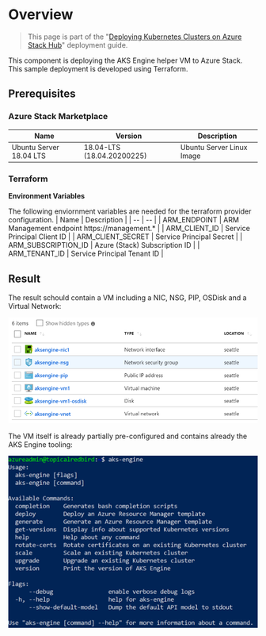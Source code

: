 # Overview

> This page is part of the "[Deploying Kubernetes Clusters on Azure Stack Hub](/README.md)" deployment guide.

This component is deploying the AKS Engine helper VM to Azure Stack. This sample deployment is developed using Terraform.

## Prerequisites

### Azure Stack Marketplace
| Name | Version | Description |
| --- | --- | --- |
| Ubuntu Server 18.04 LTS | 18.04-LTS (18.04.20200225) | Ubuntu Server Linux Image |

### Terraform

**Environment Variables**

The following enviornment variables are needed for the terraform provider configuration.
| Name | Description |
| -- | -- |
| ARM_ENDPOINT | ARM Management endpoint https://management.* |
| ARM_CLIENT_ID | Service Principal Client ID |
| ARM_CLIENT_SECRET | Service Principal Secret |
| ARM_SUBSCRIPTION_ID | Azure (Stack) Subscription ID |
| ARM_TENANT_ID | Service Principal Tenant ID |

## Result

The result schould contain a VM including a NIC, NSG, PIP, OSDisk and a Virtual Network:

![AKS Engine VM Resources in Azure Stack](/AKSe-on-AzStackHub/img/aksengine-resources-on-azurestack.png)

The VM itself is already partially pre-configured and contains already the AKS Engine tooling:

![aks-engine command line example](/AKSe-on-AzStackHub/img/aksengine-cmdline-example.png)
